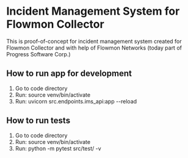 # Incident Management System for Flowmon Collector
This is proof-of-concept for incident management system created for Flowmon Collector and with help of Flowmon Networks (today part of Progress Software Corp.)

## How to run app for development
1) Go to code directory
2) Run: source venv/bin/activate
3) Run: uvicorn src.endpoints.ims_api:app --reload

## How to run tests
1) Go to code directory
2) Run: source venv/bin/activate
3) Run: python -m pytest src/test/ -v



